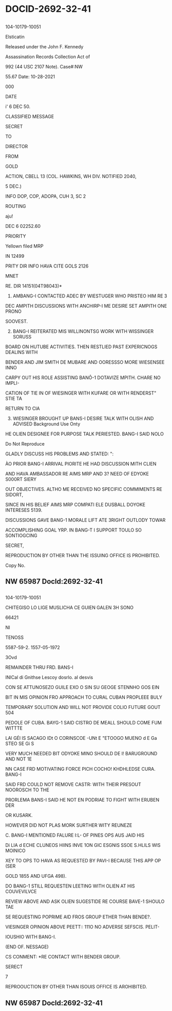 # DOCID-2692-32-41

##
104-10179-10051

Elsticatin

Released under the John F. Kennedy

Assassination Records Collection Act of

992 (44 USC 2107 Note). Case#:NW

55.67 Date: 10-28-2021

000

DATE

i' 6 DEC 50.

CLASSIFIED MESSAGE

SECRET

TO

DIRECTOR

FROM

GOLD

ACTION, CBELL 13 (COL. HAWKINS, WH DIV. NOTIFIED 2040,

5 DEC.)

INFO DOP, COP, ADOPA, CUH 3, SC 2

ROUTING

aju!

DEC 6 02252.60

PRIORITY

Yellown filed MRP

IN 12499

PRITY DIR INFO HAVA CITE GOLS 2126

MNET

RE. DIR 14151(04T98043)*

1. AMBANG-I CONTACTED ADEC BY WIESTUGER WHO PRISTEO HIM RE 3

DEC AMPITH DISCUSSIONS WITH ANCHIRP-I ME DESIRE SET AMPITH ONE PRONO

SOOVEST.

2. BANG-I REITERATED MIS WILLINONTSG WORK WITH WISSINGER SORUSS

BOARD ON HUTUBE ACTIVITIES. THEN RESTLIED PAST EXPERICNOGS DEALINS WITH

BENDER AND JIM SMITH DE MUBARE AND OORESSSO MORE WIESENSEE INNO

CARPY OUT HIS ROLE ASSISTING BANÔ-1 DOTAVIZE MPITH. CHARE NO IMPLI-

CATION OF TIE IN OF WIESINGER WITH KUFARE OR WITH RENDERST" STIE TA

RETURN TO CIA

3. WIESINGER BROUGHT UP BANS-I DESIRE TALK WITH OLISH AND ADVISED Background Use Onty

HE OLIEN DESIGNEE FOR PURPOSE TALK PERIESTED. BANG-I SAID NOLO

Do Not Reproduce

GLADLY DISCUSS HIS PROBLEMS AND STATED: ":

ÀO PRIOR BANG-I ARRIVAL PIORITE HE HAD DISCUSSION MITH CLIEN

AND HAVA AMBASSADOR RE AIMS MRP AND 3? NEED OF EDYOKE S000RT SIERY

OUT OBJECTIVES. ALTHO ME RECEIVED NO SPECIFIC COMMIMENTS RE SIDORT,

SINCE IN HIS BELIEF AIMS MRP COMPATI ELE DUSBALL DOYOKE INTERESES 5139.

DISCUSSIONS GAVE BANG-1 MORALE LIFT ATE 3RIGHT OUTLODY TOWAR

ACCOMPLISHING GOAL YRP. IN BANG-T I SUPPORT TOULO SO SONTIOGCING

SECRET,

REPRODUCTION BY OTHER THAN THE ISSUING OFFICE IS PROHIBITED.

Copy No.

NW 65987 Docld:2692-32-41
---

##
104-10179-10051

CHITEGISO LO LIGE MUSLICHA CE GUIEN GALEN 3H SONO

66421

NI

TENOSS

5587-59-2. 1557-05-1972

3Ovd

REMAINDER THRU FRD. BANS-I

INICal di Gnithse Lescoy dosrlo. al desvis

CON SE ATTUNOSEZO GUILE EXO O SIN SU GEOGE STENNHO GOS EIN

BIT IN MIS OPINION FRO APPROACH TO CURAL CUBAN PROPLEEE BULY

TEMPORARY SOLUTION AND WILL NOT PROVIDE COLIO FUTURE GOUT 504

PEDOLE OF CUBA. BAYG-1 SAID CISTRO DE MEALL SHOULD COME FUM WITTTE

LAl GÉl IS SACAGO IDt O CORINSCOE -UNt E "ETOOGO MUENO d E Ga STEO SE Gi S

VERY MUCH NEEDED BIT ODYOKE MINO SHOULD DE I! BARUGROUND AND NOT 1E

NN CASE FRD MOTIVATING FORCE PICH COCHO! KHDHLEDSE CURA. BANG-I

SAID FRD COULD NOT REMOVE CASTR: WITH THEIR PRESOUT NOOROSCH TO THE

PRORLEMA BANS-I SAID HE NOT EN PODRIAE TO FIGHT WITH ERUBEN DER

OR KUSARK.

HOWEVER DID NOT PLAS MORK SURTHER WITY REUNEZE

C. BANG-I MENTIONED FALURE I:L- OF PINES OPS AUS JAID HIS

Di LIA d ECHE CLUNEOS HIINS INVE 1ON GIC ESGNIS SSOE S.HLILS WIS MOINICO

XEY TO OPS TO HAVA AS REQUESTED BY PAVI-I BECAUSE THIS APP OP (SER

GOLD 1855 AND UFGA 498).

DO BANG-1 STILL REQUESTEN LEETING WITH OLIEN AT HIS COUVEVILVCE

REVIEW ABOVE AND ASK OLIEN SUGESTIDE RE COURSE BAVE-1 SHOULO TAE

SE REQUESTING POPRIME AID FROS GROUP ETHER THAN BENDE?.

VIESINGER OPINION ABOVE PEETT:: 111O NO ADVERSE SEFSCIS. PELIT-

IOUSHIO WITH BANG-I.

(END OF. NESSAGE)

CS CONMENT: *RE CONTACT WITH BENDER GROUP.

SERECT

7

REPROOUCTION BY OTHER THAN ISOUIS OFFICE IS AROHIBITED.

NW 65987 Docld:2692-32-41
---

